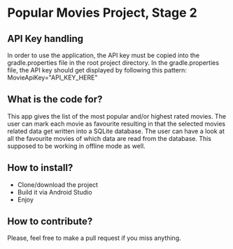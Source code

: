 # Popular Movies Project, Stage 2

## API Key handling

In order to use the application, the API key must be copied into the gradle.properties file in the root project directory.
In the gradle.properties file, the API key should get displayed by following this pattern:
MovieApiKey="API_KEY_HERE"

## What is the code for?

This app gives the list of the most popular and/or highest rated movies. The user can mark each movie as favourite resulting in that the selected movies related data get written into a SQLite database. The user can have a look at all the favourite movies of which data are read from the database. This supposed to be working in offline mode as well.

## How to install?

- Clone/download the project
- Build it via Android Studio
- Enjoy

## How to contribute?

Please, feel free to make a pull request if you miss anything.
